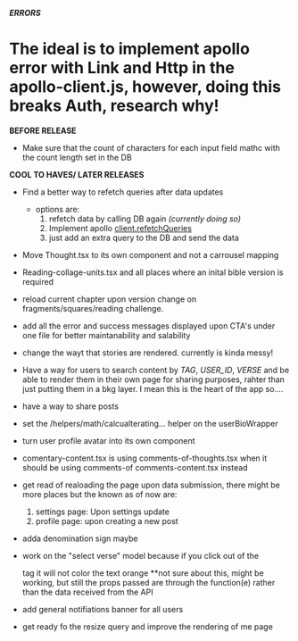 **_ERRORS_**

# The ideal is to implement apollo error with Link and Http in the apollo-client.js, however, doing this breaks Auth, research why!

**BEFORE RELEASE**

-  Make sure that the count of characters for each input field mathc with the count length set in the DB

**COOL TO HAVES/ LATER RELEASES**

-  Find a better way to refetch queries after data updates

   -  options are:
      1. refetch data by calling DB again _(currently doing so)_
      2. Implement apollo [client.refetchQueries](https://www.apollographql.com/docs/react/data/refetching/)
      3. just add an extra query to the DB and send the data

-  Move Thought.tsx to its own component and not a carrousel mapping

-  Reading-collage-units.tsx and all places where an inital bible version is required

-  reload current chapter upon version change on fragments/squares/reading challenge.

-  add all the error and success messages displayed upon CTA's under one file
   for better maintanability and salability

-  change the wayt that stories are rendered. currently is kinda messy!

-  Have a way for users to search content by _TAG_, _USER_ID_, _VERSE_ and be able to render them in their own page for sharing purposes, rahter than just putting them in a bkg layer. I mean this is the heart of the app so....

-  have a way to share posts

-  set the /helpers/math/calcualterating... helper on the userBioWrapper

-  turn user profile avatar into its own component

-  comentary-content.tsx is using comments-of-thoughts.tsx when it should be using comments-of comments-content.tsx instead

-  get read of realoading the page upon data submission, there might be more places but the known as of now are:

   1. settings page: Upon settings update
   2. profile page: upon creating a new post

-  adda denomination sign maybe

-  work on the "select verse" model because if you click out of the <p></p> tag it will not color the text orange \*\*not sure about this, might be working, but still the props passed are through the function(e) rather than the data received from the API

-  add general notifiations banner for all users

-  get ready fo the resize query and improve the rendering of me page
